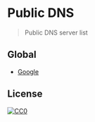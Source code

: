 # Public DNS

> Public DNS server list

## Global

- [Google](https://developers.google.com/speed/public-dns/)

## License

[![CC0](https://licensebuttons.net/p/zero/1.0/88x31.png)](https://creativecommons.org/publicdomain/zero/1.0/)